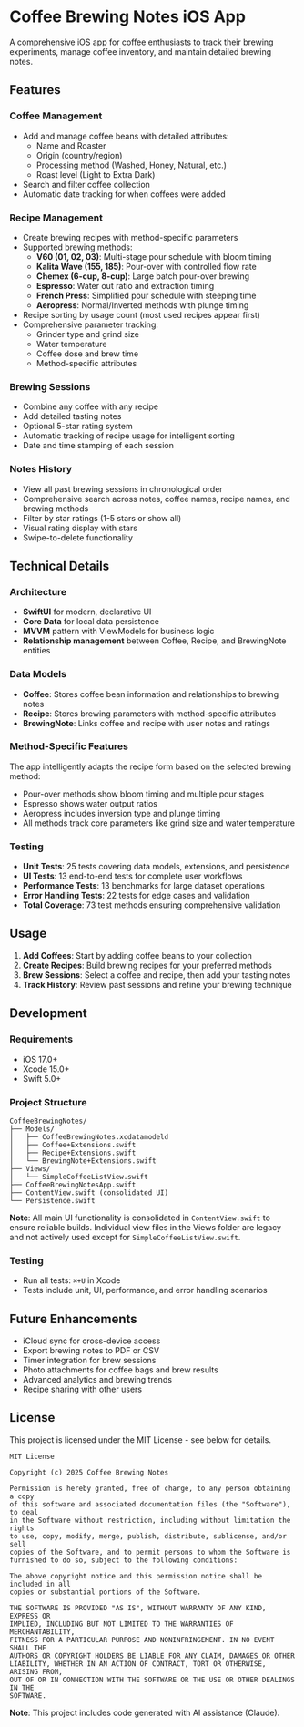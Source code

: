 # Coffee Brewing Notes iOS App

A comprehensive iOS app for coffee enthusiasts to track their brewing experiments, manage coffee inventory, and maintain detailed brewing notes.

## Features

### Coffee Management
- Add and manage coffee beans with detailed attributes:
  - Name and Roaster
  - Origin (country/region)
  - Processing method (Washed, Honey, Natural, etc.)
  - Roast level (Light to Extra Dark)
- Search and filter coffee collection
- Automatic date tracking for when coffees were added

### Recipe Management
- Create brewing recipes with method-specific parameters
- Supported brewing methods:
  - **V60 (01, 02, 03)**: Multi-stage pour schedule with bloom timing
  - **Kalita Wave (155, 185)**: Pour-over with controlled flow rate
  - **Chemex (6-cup, 8-cup)**: Large batch pour-over brewing
  - **Espresso**: Water out ratio and extraction timing
  - **French Press**: Simplified pour schedule with steeping time
  - **Aeropress**: Normal/Inverted methods with plunge timing
- Recipe sorting by usage count (most used recipes appear first)
- Comprehensive parameter tracking:
  - Grinder type and grind size
  - Water temperature
  - Coffee dose and brew time
  - Method-specific attributes

### Brewing Sessions
- Combine any coffee with any recipe
- Add detailed tasting notes
- Optional 5-star rating system
- Automatic tracking of recipe usage for intelligent sorting
- Date and time stamping of each session

### Notes History
- View all past brewing sessions in chronological order
- Comprehensive search across notes, coffee names, recipe names, and brewing methods
- Filter by star ratings (1-5 stars or show all)
- Visual rating display with stars
- Swipe-to-delete functionality

## Technical Details

### Architecture
- **SwiftUI** for modern, declarative UI
- **Core Data** for local data persistence
- **MVVM** pattern with ViewModels for business logic
- **Relationship management** between Coffee, Recipe, and BrewingNote entities

### Data Models
- **Coffee**: Stores coffee bean information and relationships to brewing notes
- **Recipe**: Stores brewing parameters with method-specific attributes
- **BrewingNote**: Links coffee and recipe with user notes and ratings

### Method-Specific Features
The app intelligently adapts the recipe form based on the selected brewing method:
- Pour-over methods show bloom timing and multiple pour stages
- Espresso shows water output ratios
- Aeropress includes inversion type and plunge timing
- All methods track core parameters like grind size and water temperature

### Testing
- **Unit Tests**: 25 tests covering data models, extensions, and persistence
- **UI Tests**: 13 end-to-end tests for complete user workflows
- **Performance Tests**: 13 benchmarks for large dataset operations
- **Error Handling Tests**: 22 tests for edge cases and validation
- **Total Coverage**: 73 test methods ensuring comprehensive validation

## Usage

1. **Add Coffees**: Start by adding coffee beans to your collection
2. **Create Recipes**: Build brewing recipes for your preferred methods
3. **Brew Sessions**: Select a coffee and recipe, then add your tasting notes
4. **Track History**: Review past sessions and refine your brewing technique

## Development

### Requirements
- iOS 17.0+
- Xcode 15.0+
- Swift 5.0+

### Project Structure
```
CoffeeBrewingNotes/
├── Models/
│   ├── CoffeeBrewingNotes.xcdatamodeld
│   ├── Coffee+Extensions.swift
│   ├── Recipe+Extensions.swift
│   └── BrewingNote+Extensions.swift
├── Views/
│   └── SimpleCoffeeListView.swift
├── CoffeeBrewingNotesApp.swift
├── ContentView.swift (consolidated UI)
└── Persistence.swift
```

**Note**: All main UI functionality is consolidated in `ContentView.swift` to ensure reliable builds. Individual view files in the Views folder are legacy and not actively used except for `SimpleCoffeeListView.swift`.

### Testing
- Run all tests: `⌘+U` in Xcode
- Tests include unit, UI, performance, and error handling scenarios

## Future Enhancements

- iCloud sync for cross-device access
- Export brewing notes to PDF or CSV
- Timer integration for brew sessions
- Photo attachments for coffee bags and brew results
- Advanced analytics and brewing trends
- Recipe sharing with other users

## License

This project is licensed under the MIT License - see below for details.

```
MIT License

Copyright (c) 2025 Coffee Brewing Notes

Permission is hereby granted, free of charge, to any person obtaining a copy
of this software and associated documentation files (the "Software"), to deal
in the Software without restriction, including without limitation the rights
to use, copy, modify, merge, publish, distribute, sublicense, and/or sell
copies of the Software, and to permit persons to whom the Software is
furnished to do so, subject to the following conditions:

The above copyright notice and this permission notice shall be included in all
copies or substantial portions of the Software.

THE SOFTWARE IS PROVIDED "AS IS", WITHOUT WARRANTY OF ANY KIND, EXPRESS OR
IMPLIED, INCLUDING BUT NOT LIMITED TO THE WARRANTIES OF MERCHANTABILITY,
FITNESS FOR A PARTICULAR PURPOSE AND NONINFRINGEMENT. IN NO EVENT SHALL THE
AUTHORS OR COPYRIGHT HOLDERS BE LIABLE FOR ANY CLAIM, DAMAGES OR OTHER
LIABILITY, WHETHER IN AN ACTION OF CONTRACT, TORT OR OTHERWISE, ARISING FROM,
OUT OF OR IN CONNECTION WITH THE SOFTWARE OR THE USE OR OTHER DEALINGS IN THE
SOFTWARE.
```

**Note**: This project includes code generated with AI assistance (Claude).